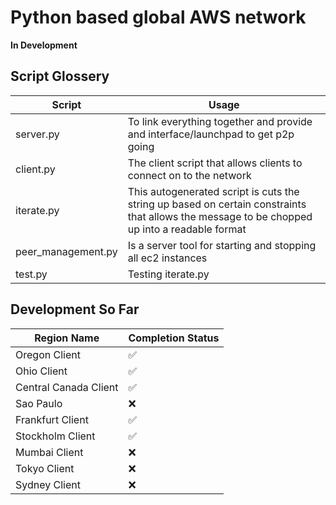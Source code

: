 # Python based global AWS network

**In Development**


## Script Glossery

| Script             | Usage                                                                                                                                        |
|--------------------|----------------------------------------------------------------------------------------------------------------------------------------------|
| server.py          | To link everything together and provide and interface/launchpad to get p2p going                                                             |
| client.py          | The client script that allows clients to connect on to the network                                                                           |
| iterate.py         | This autogenerated script is cuts the string up based on certain constraints that allows the message to be chopped up into a readable format |
| peer_management.py | Is a server tool for starting and stopping all ec2 instances                                                                                 |
| test.py            | Testing iterate.py                                                                                                                           |

## Development So Far

| Region Name           | Completion Status  |
|-----------------------|--------------------|
| Oregon Client         | :white_check_mark: |
| Ohio Client           | :white_check_mark: |
| Central Canada Client | :white_check_mark: |
| Sao Paulo              | :x:
| Frankfurt Client      | :white_check_mark: |
| Stockholm Client      | :white_check_mark: |
| Mumbai Client         | :x:                |
| Tokyo Client          | :x:                |
| Sydney Client         | :x:                |
